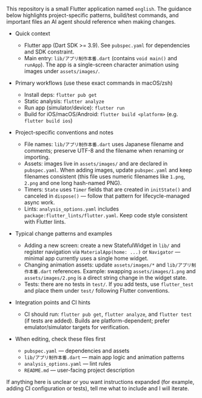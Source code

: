 <!-- .github/copilot-instructions.md: Guidance for AI coding agents working on this Flutter project -->

This repository is a small Flutter application named `english`. The guidance below highlights project-specific patterns, build/test commands, and important files an AI agent should reference when making changes.

- Quick context
  - Flutter app (Dart SDK >= 3.9). See `pubspec.yaml` for dependencies and SDK constraint.
  - Main entry: `lib/アプリ制作本番.dart` (contains `void main()` and `runApp`). The app is a single-screen character animation using images under `assets/images/`.

- Primary workflows (use these exact commands in macOS/zsh)
  - Install deps: `flutter pub get`
  - Static analysis: `flutter analyze`
  - Run app (simulator/device): `flutter run`
  - Build for iOS/macOS/Android: `flutter build <platform>` (e.g. `flutter build ios`)

- Project-specific conventions and notes
  - File names: `lib/アプリ制作本番.dart` uses Japanese filename and comments; preserve UTF-8 and the filename when renaming or importing.
  - Assets: images live in `assets/images/` and are declared in `pubspec.yaml`. When adding images, update `pubspec.yaml` and keep filenames consistent (this file uses numeric filenames like `1.png`, `2.png` and one long hash-named PNG).
  - Timers: `State` uses `Timer` fields that are created in `initState()` and canceled in `dispose()` — follow that pattern for lifecycle-managed async work.
  - Lints: `analysis_options.yaml` includes `package:flutter_lints/flutter.yaml`. Keep code style consistent with Flutter lints.

- Typical change patterns and examples
  - Adding a new screen: create a new StatefulWidget in `lib/` and register navigation via `MaterialApp(home: ...)` or `Navigator` — minimal app currently uses a single home widget.
  - Changing animation assets: update `assets/images/*` and `lib/アプリ制作本番.dart` references. Example: swapping `assets/images/1.png` and `assets/images/2.png` is a direct string change in the widget state.
  - Tests: there are no tests in `test/`. If you add tests, use `flutter_test` and place them under `test/` following Flutter conventions.

- Integration points and CI hints
  - CI should run: `flutter pub get`, `flutter analyze`, and `flutter test` (if tests are added). Builds are platform-dependent; prefer emulator/simulator targets for verification.

- When editing, check these files first
  - `pubspec.yaml` — dependencies and assets
  - `lib/アプリ制作本番.dart` — main app logic and animation patterns
  - `analysis_options.yaml` — lint rules
  - `README.md` — user-facing project description

If anything here is unclear or you want instructions expanded (for example, adding CI configuration or tests), tell me what to include and I will iterate.
